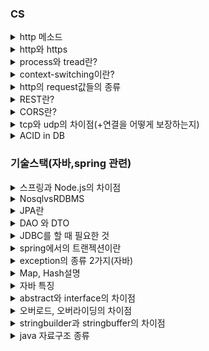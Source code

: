 ### CS

<details>
    <summary>http 메소드</summary>
    <p>우리가 많이 알고있는 GET,POST,PUT,DELETE 뿐만아니라 HEAD, OPTIONS,TRACE,CONNECT가 있다.HEAD는 GET과 비슷하지만 웹서버에서의 헤더정보를 보낸다. OPTIONS는 시스템에서 지원되는 메소드 종류를 확인가능, TRACE는 루프백 메세지를 호출하기 위해 사용, CONNECT는 프락시 기능을 요청할때 사용. </p>
</details>

<details>
    <summary>http와 https</summary>
    <p>http는 hyper text transfer protocol으로 서버/클라이언트 모델을 따라 데이터를 주고 받기 위한 프로토콜이다. 즉, HTTP는 인터넷에서 하이퍼텍스트를 교환하기 위한 통신규약으로 80번 포트를 사용하고 있다. https는 http에 데이터 암호화가 추가된 프로토콜이다. HTTPS는 443번 포트를 사용한다. 중간에 제 3자가 정보를 볼 수 없도록 공개키 암호화를 지원하고 있다. <br>->그렇다면 https 동작과정은?<br>
    제3자 인증은 믿을 수 있는 인증기관에 등록된 인증서만 신뢰하는 것이고, 공개키 암호화는 비밀키를 공유하기 위해 사용합니다. 비밀키 암호화는 통신하는 데이터를 암호화하는데 사용합니다.<br>클라이언트는 TCP 3way handshake를 수행한 이후 Client Hello를 전송합니다. 서버는 인증서를 보냅니다.(다른 정보들도 전송하나 검색을 통해 알 수 있는 부분입니다. 대개 그 정도까지는 요구하지 않습니다.)<br>클라이언트는 받은 인증서를 신뢰하기 위해서 등록된 인증기관인지 확인합니다. 이 인증서는 인증기관의 개인키로 암호화되어있고, 공개키로 검증할 수 있습니다.(브라우저에 내장되어있음) 클라이언트는 사이트의 정보와, 서버의 공개키를 얻을 수 있습니다.<br>서버의 공개키로 통신에 사용할 비밀키를 암호화해서 서버에 보냅니다. 서버는 이를 개인키로 확인하고 이후 통신은 공유된 비밀키로 암호화되어 통신합니다.</p>
</details>

<details>
    <summary>process와 tread란?</summary>
    <p>프로세스는 운영체제로부터 자원을 할당받은 작업의 단위이고 스레드는 프로세스가 할당받은 자원을 활용하는 실행 흐름의 단위이다. 즉, 프로세스는 실행중인 프로그램을 의미한다.스레드는 실행 제어만 분리한 것을 의미한다. <br>->그렇다면 스레드가 필요한 이유는? <br>Context_Switching할 때 공유하고 있는 메모리만큼의 메모리 자원을 아낄 수 있으며 스레드는 프로세스 내의 스택 영역을 제외한 모든 메모리를 공유하기 때문에 통신의 부담이 적어서 응답 시간이 빠르다.<br>->그렇다면 multi-thread란?<br>하나의 프로세스가 여러작업을 여러 스레드를 사용하여 동시에 처리하는 것을 의미한다.
    <br>->그렇다면 thread-safety란?<br>기본적으로 스레드는 스레드간 메모리를 공유하기 때문에, 하나의 스레드에서 문제가 생길경우 다른 스레드에 영향을 끼칠 수 있다. 그러한 부분에서 thread-safety란 여러 스레드가 사용되어도 안전하다는 것을 뜻한다.</p> 
</details>

<details>
    <summary>context-switching이란?</summary>
    <p>한 Task가 끝날 때까지 기다리는 것이 아닌 여러 작업을 번갈아가며 실행해서 동시에 처리될 수 있도록 하는 방법이다.  </p>
</details>

<details>
    <summary>http의 request값들의 종류 </summary>
    <p>굉장히 많음....200(OK),400(사용자의 잘못된 요청을 처리할 수 없음), 401(Unauthorized),403(Forbidden 접근금지),404(요청한 페이지 없음) 등....</p>
</details>

<details>
    <summary>REST란?</summary>
    <p>HTTP URI를 통해 자원을 명시하고 HTTP메소드를 통해 해당 자원에 대한 CRUD를 적용하는 것을 의미한다. 또한,자원을 이름으로 구분하여 해당 자원의 상태를 주고 받는 모든 것을 의미한다. </p>
</details>

<details>
    <summary>CORS란?</summary>
    <p>Cross-Origin Resource Sharing의 줄임말로 보통 서로 다른 출처를 가진 리소르를 사용할 때 일어난다. 기본적으로 다른 출처인 리소스는 사용 불가능하기 때문에 해결방법은 "Access-Control-Allow-Origin" 헤더를 넣어주거나 프록시 기능을 이용해 CORS 정책을 우회하는 방법을 사용하는 것이 있습니다.</p>
</details>

<details>
    <summary>tcp와 udp의 차이점(+연결을 어떻게 보장하는지)</summary>
    <p>tcp는 연결 지향형 프로토콜이고 udp는 데이터를 데이터 그램 단위로 전송하는 프로토콜이다. tcp는 가상 회선을 만들어 신뢰성을 보장하도록하는 프로토콜이다. 따로 신뢰성을 보장하기 위한 절차가 없는 udp에 비해 속도가 느린편이다. 그래서 tcp는 파일전송과 같은 신뢰성이 중요한 서비스에 사용되고 udp는 스트리밍과 같이 연속성이 더 중요한 서비스에 사용된다. (+upd도 신뢰성을 udp자체에서 보장하지 않을 뿐, 개발자가 직접 설정가능)</p>
</details>

<details>
    <summary>ACID in DB</summary>
    <p>트랜잭션의 성질로 말함
    -> 
    <br>Atomicity(원자성) : 한 트랜잭션 내에서 실행한 작업들은 하나로 간주한다. 즉, 모두 성공 또는 모두 실패
    <br>Consistency(일관성) : 트랜잭션은 일관성 있는 데이터베이스 상태를 유지한다.
    <br>Isolation(격리성) : 동시에 실행되는 트랜잭션들이 서로 영향을 미치지 않도록 격리해야한다.
    <br>Durability(지속성) : 트랜잭션을 성공적으로 마치면 결과가 항상 저장되어야 한다. </p>
</details>




### 기술스택(자바,spring 관련)



<details>
    <summary>스프링과 Node.js의 차이점</summary>
    <p>보통 내가 스프링을 선택한 이유에서부터 이어지는 질문
    <br>->Spring은 thread가 여러개라 많은 요청을 동시에 처리가능하고 개발된지 오래되어서 버그나 보안문제에서도 안정성 높음.<br>노드는 한 개의 Thread로 수행하므로 효율적이고 빠른 개발이 가능하지만, 안정성 측면에서 떨어짐.</p>
</details>

<details>
    <summary>NosqlvsRDBMS</summary>
    <p>포토폴리오 관련 질문
    <br>-> RDMS : 정해진 규격,형식이 있는 데이터에 적합하고 데이터 간 관계가 있고 작업의 완전성을 보장함. <br>Nosql : 정해진 규격이 없으므로 데이터 저장이 자유롭고 확장성높음. 대부분 key-value 형식
   <br> -> NoSql들만의 공통점에 대한 질문받은 적있음.
    <br>-> 캐시...? 쪽으로 말씀해주셨던 것 같은데... 확실한 답안을 잘 모르겠다. Nosql에서 캐시라고 하면 보통 Redis인데.. 흠.. 아시는분 말씀좀..</p>
</details>
<details>
    <summary>JPA란</summary>
    <p>Java진영에서의 ORM(어플리케이션의 객체를 RDB테이블에 자동으로 영속화 해주는 것/내수준에선 쿼리가 아닌 코드로서 DB를 조작가능하게 하는 것)<br>->그렇다면 JPA를 사용하는 이유는?<br>JPA를 사용하는 이유는 객체지향 프레임워크로서 비지니스 로직이 RDBMS에 의존하는 것이 아니라, 자바 코드로 표현될 수 있어 생산성이 높아지기 때문입니다.<br>->N+1문제가 발생하는 이유와 이를 해결하는 방법은?<br>1개의 쿼리를 실행했을 때, 내부에 존재하는 컬렉션들을 조회해오면서 생기는 문제입니다. OnetoMany 어노테이션 매핑을 하지 않거나 사용할경우, Fetch Join 과 EntityGraph를 사용하는 방법이 있습니다. </p>
</details>


<details>
    <summary>DAO 와 DTO</summary>
    <p></p>
</details>

<details>
    <summary>JDBC를 할 때 필요한 것</summary>
    <p>데베와 연결 경험에서부터 질문받은것 -> mapper</p>
</details>

<details>
    <summary>spring에서의 트랜젝션이란</summary>
    <p>작업의 완전성,무결성을 보장해주는 것으로 작업 중 문제가 발생할 경우, 원상태로 복구해 작업의 일부만 적용되는 현상이 발생하지 않게 만들어주는 기능
    <br>-> 이 질문에서 내가 정의는 잘 모르지만, 개발중 트랜젝션 어노테이션을 통해 문제가 생길 경우, 다시 돌아가게 할 때 사용했다라고 대답하자 그렇다면 롤백은 무엇인가? 라는 질문들어옴
    <br>-> 아마 트랜젝션과 롤백의 차이점을 물어보신듯
    <br>-> 롤백이란?
    <br>-> 롤백은 데이터변경사항이 취소되어 데이터 이전상태로 복구되는 것이며 트랜젝션은 변경된 데이터를 영구적으로 반영하는 커밋,다시 돌아가는 롤백,일부 롤백하는 저장점의 선택지 3개를 통해 작업의 완전성을 보장해주는것</p>
</details>
<details>
    <summary>exception의 종류 2가지(자바)</summary>
    <p>Checked Exception과 Unchecked Exception가 있으며, 전자(일반예외)는 개발자가 반드시 예외처리를 직접 진행해야하는 것이고 후자(실행예외)는 개발자가 직접하지 않아도 된다. </p>
</details>

<details>
    <summary>Map, Hash설명</summary>
    <p>key와 value로 구성된 컬렉션</p>
</details>


<details>
    <summary>자바 특징</summary>
    <p><br>->자바와 C++의 차이점
    <br>->자바가 왜 람다식을 지원하게 되었을까?
    <br>->자바의 GC에 대해 설명
    <br>->자바 전체 구조 다 설명</p>
</details>
<details>
    <summary>abstract와 interface의 차이점</summary>
    <p>추상클래스는 객체의 추상적인 상위개념으로 공통된 개념을 표현할 때 사용하나 인터페이스는 구현 객체가 같은 동작을 한다는 것을 보장하기 위해 사용한다. 전자는 단일상속만 가능하고 연관관계가 있지만, 후자는 다중상속이 가능하고 관계가 없을 수 있다.</p>
</details>

<details>
    <summary>오버로드, 오버라이딩의 차이점</summary>
    <p>오버로드는 자바의 한 클래스 내에 이미 사용하려는 이름과 같은 이름을 가진 메소드가 있더라도 매개변수의 개수 또는 타입이 다르면, 같은 이름을 사용해서 메소드를 정의할 수 있는 것. 오버라이드는 부모클래스로부터 상속받은 메소드를 자식 클래스에서 재정의 하는 것이므로 메소드의 이름, 매개변수, 리턴값이 모두 같아야함.<br>->final을 쓰면 오버로드, 오버라이드의 차이점<br>오버라이딩에서 final을 쓸경우 더이상 오버라이딩 불가. 하지만 오버로드는 메서드 이름만 똑같을 뿐 다르므로 final과 상관없다</p>
</details>

<details>
    <summary>stringbuilder과 stringbuffer의 차이점</summary>
    <p>StringBuilder와 StringBuffer는 Thread-safe 여부의 차이가 있다. StringBuilder는 Thread-safe하지 않다. 그래서 멀티스레드 환경에서 사용할 때는 StringBuffer를 사용한다.</p>
</details>


<details>
    <summary>java 자료구조 종류</summary>
    <p></p>
</details>




